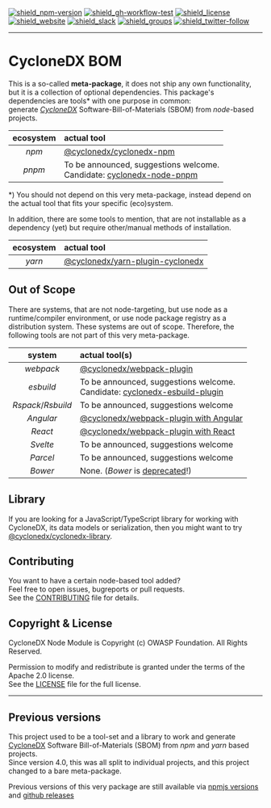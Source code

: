 [![shield_npm-version]][link_npm]
[![shield_gh-workflow-test]][link_gh-workflow-test]
[![shield_license]][license_file]  
[![shield_website]][link_website]
[![shield_slack]][link_slack]
[![shield_groups]][link_discussion]
[![shield_twitter-follow]][link_twitter]

----

# CycloneDX BOM

This is a so-called **meta-package**, it does not ship any own functionality, but it is a collection of optional dependencies.
This package's dependencies are tools* with one purpose in common:  
generate _[CycloneDX][link_website]_ Software-Bill-of-Materials (SBOM) from _node_-based projects.

| ecosystem | actual tool |
|:---------:|:------------|
| _npm_ | [@cyclonedx/cyclonedx-npm](https://www.npmjs.com/package/@cyclonedx/cyclonedx-npm) |
| _pnpm_ | To be announced, suggestions welcome. <br/> Candidate: [cyclonedx-node-pnpm](https://github.com/CycloneDX/cyclonedx-node-pnpm) |

*) You should not depend on this very meta-package, instead depend on the actual tool that fits your specific (eco)system.

In addition, there are some tools to mention, that are not installable as a dependency (yet) but require other/manual methods of installation.

| ecosystem | actual tool |
|:---------:|:------------|
| _yarn_ | [@cyclonedx/yarn-plugin-cyclonedx](https://github.com/CycloneDX/cyclonedx-node-yarn#readme) |

## Out of Scope

There are systems, that are not node-targeting, but use node as a runtime/compiler environment, or use node package registry as a distribution system.
These systems are out of scope. Therefore, the following tools are not part of this very meta-package.

| system | actual tool(s) |
|:------:|:------------|
| _webpack_ | [@cyclonedx/webpack-plugin](https://www.npmjs.com/package/@cyclonedx/webpack-plugin) |
| _esbuild_ | To be announced, suggestions welcome. <br/> Candidate: [cyclonedx-esbuild-plugin](https://github.com/CycloneDX/cyclonedx-esbuild-plugin) |
| _Rspack_/_Rsbuild_ | To be announced, suggestions welcome |
| _Angular_ | [@cyclonedx/webpack-plugin with Angular](https://www.npmjs.com/package/@cyclonedx/webpack-plugin?activeTab=readme#user-content-use-with-angular) |
| _React_ | [@cyclonedx/webpack-plugin with React](https://www.npmjs.com/package/@cyclonedx/webpack-plugin?activeTab=readme#user-content-use-with-react) |
| _Svelte_ | To be announced, suggestions welcome |
| _Parcel_ | To be announced, suggestions welcome |
| _Bower_ | None. (_Bower_ is [deprecated](https://bower.io/blog/2017/how-to-migrate-away-from-bower/)!) |

## Library

If you are looking for a JavaScript/TypeScript library for working with CycloneDX, its data models or serialization,
then you might want to try [@cyclonedx/cyclonedx-library](https://www.npmjs.com/package/@cyclonedx/cyclonedx-library).

## Contributing

You want to have a certain node-based tool added?  
Feel free to open issues, bugreports or pull requests.  
See the [CONTRIBUTING][contributing_file] file for details.

## Copyright & License

CycloneDX Node Module is Copyright (c) OWASP Foundation. All Rights Reserved.

Permission to modify and redistribute is granted under the terms of the Apache 2.0 license.  
See the [LICENSE][license_file] file for the full license.

----

## Previous versions

This project used to be a tool-set and a library to work and generate [CycloneDX][link_website] Software Bill-of-Materials (SBOM) from _npm_ and _yarn_ based projects.  
Since version 4.0, this was all split to individual projects, and this project changed to a bare meta-package.

Previous versions of this very package are still available
via [npmjs versions](https://www.npmjs.com/package/@cyclonedx/bom?activeTab=versions)
and [github releases](https://github.com/CycloneDX/cyclonedx-node-module/releases)

[license_file]: https://github.com/CycloneDX/cyclonedx-node-module/blob/master/LICENSE
[contributing_file]: https://github.com/CycloneDX/cyclonedx-node-module/blob/master/CONTRIBUTING.md

[shield_gh-workflow-test]: https://img.shields.io/github/actions/workflow/status/CycloneDX/cyclonedx-node-module/nodejs.yml?branch=master&logo=GitHub&logoColor=white "build"
[shield_npm-version]: https://img.shields.io/npm/v/@cyclonedx/bom?logo=npm&logoColor=white "npm"
[shield_docker-version]: https://img.shields.io/docker/v/cyclonedx/cyclonedx-node?logo=docker&logoColor=white&label=docker "docker"
[shield_license]: https://img.shields.io/badge/license-Apache%202.0-brightgreen.svg?logo=open%20source%20initiative&logoColor=white "license"
[shield_website]: https://img.shields.io/badge/https://-cyclonedx.org-blue.svg "homepage"
[shield_slack]: https://img.shields.io/badge/slack-join-blue?logo=Slack&logoColor=white "slack join"
[shield_groups]: https://img.shields.io/badge/discussion-groups.io-blue.svg "groups discussion"
[shield_twitter-follow]: https://img.shields.io/badge/Twitter-follow-blue?logo=Twitter&logoColor=white "twitter follow"
[link_gh-workflow-test]: https://github.com/CycloneDX/cyclonedx-node-module/actions/workflows/nodejs.yml?query=branch%3Amaster
[link_npm]: https://www.npmjs.com/package/@cyclonedx/bom
[link_docker]: https://hub.docker.com/r/cyclonedx/cyclonedx-node
[link_website]: https://cyclonedx.org/
[link_slack]: https://cyclonedx.org/slack/invite
[link_discussion]: https://groups.io/g/CycloneDX
[link_twitter]: https://twitter.com/CycloneDX_Spec
